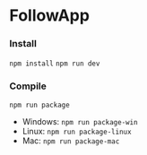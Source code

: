 # FollowApp

### Install
`npm install`
`npm run dev`

### Compile
`npm run package`

- Windows: `npm run package-win`
- Linux: `npm run package-linux`
- Mac: `npm run package-mac`
